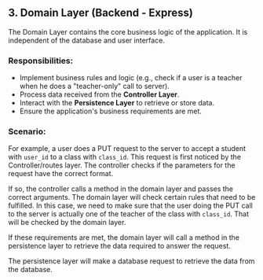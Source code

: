## 3. **Domain Layer (Backend - Express)**
The Domain Layer contains the core business logic of the application. It is independent of the database and user interface.

### Responsibilities:
- Implement business rules and logic (e.g., check if a user is a teacher when he does a "teacher-only" call to server).
- Process data received from the **Controller Layer**.
- Interact with the **Persistence Layer** to retrieve or store data.
- Ensure the application's business requirements are met.

### Scenario: 
For example, a user does a PUT request to the server to accept a student with `user_id` to a class with `class_id`. 
This request is first noticed by the Controller/routes layer. The controller checks if the parameters for the request have the correct format. 

If so, the controller calls a method in the domain layer and passes the correct arguments. The domain layer will check certain rules that need to be fulfilled. In this case, we need to make sure that the user doing the PUT call to the server is actually one of the teacher of the class with `class_id`. That will be checked by the domain layer. 

If these requirements are met, the domain layer will call a method in the persistence layer to retrieve the data required to answer the request. 

The persistence layer will make a database request to retrieve the data from the database. 
